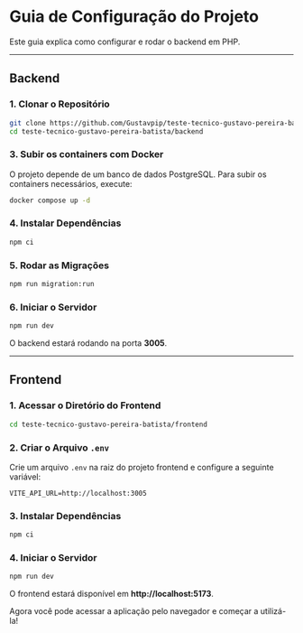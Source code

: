 # Guia de Configuração do Projeto

Este guia explica como configurar e rodar o backend em PHP.

---

## Backend

### 1. Clonar o Repositório

```bash
git clone https://github.com/Gustavpip/teste-tecnico-gustavo-pereira-batista.git
cd teste-tecnico-gustavo-pereira-batista/backend
```

### 3. Subir os containers com Docker

O projeto depende de um banco de dados PostgreSQL. Para subir os containers necessários, execute:

```bash
docker compose up -d
```

### 4. Instalar Dependências

```bash
npm ci
```

### 5. Rodar as Migrações

```bash
npm run migration:run
```

### 6. Iniciar o Servidor

```bash
npm run dev
```

O backend estará rodando na porta **3005**.

---

## Frontend

### 1. Acessar o Diretório do Frontend

```bash
cd teste-tecnico-gustavo-pereira-batista/frontend
```

### 2. Criar o Arquivo `.env`

Crie um arquivo `.env` na raiz do projeto frontend e configure a seguinte variável:

```env
VITE_API_URL=http://localhost:3005
```

### 3. Instalar Dependências

```bash
npm ci
```

### 4. Iniciar o Servidor

```bash
npm run dev
```

O frontend estará disponível em **http://localhost:5173**.

Agora você pode acessar a aplicação pelo navegador e começar a utilizá-la!

